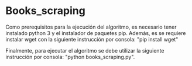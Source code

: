 # Books_scraping

Como prerequisitos para la ejecución del algoritmo, es necesario tener instalado python 3 y el instalador de paquetes pip.
Además, es se requiere instalar wget con la siguiente instrucción por consola: "pip install wget"

Finalmente, para ejecutar el algoritmo se debe utilizar la siguiente instrucción por consola: "python books_scraping.py".

